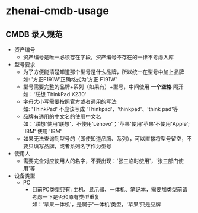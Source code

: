 # zhenai-cmdb-usage

## CMDB 录入规范
- 资产编号
    - 资产编号是唯一必须存在字段，资产编号不存在的一律不考虑入库
- 型号要求
    - 为了方便能清楚知道那个型号是什么品牌，所以统一在型号中加上品牌  
        如: '方正F191W'正确格式为'方正 F191W'
    - 型号需要完整的品牌+系列（如果有）+型号，中间使用 **一个空格** 隔开  
        如：'联想 ThinkPad X230'
    - 字母大小写需要按照官方或者通用的写法  
        如: 'ThinkPad' 不应该写成 'Thinkpad'、'thinkpad'、'think pad'等
    - 品牌有通用的中文名的使用中文名  
        如：'联想'使用'联想'，不使用'Lenovo'；'苹果'使用'苹果'不使用'Apple'; 'IBM' 使用 'IBM'
    - 如果无法查询到型号的（即使知道品牌、系列），可以直接将型号留空，不要只填写品牌，或者系列名字作为型号
- 使用人
    - 需要完全对应使用人的名字，不要出现：'张三临时使用'，'张三部门使用'等
- 设备类型
    - PC
        - 目前PC类型只有: 主机、显示器、一体机、笔记本，需要加类型前请考虑一下是否和原有类型重复  
            如：'苹果一体机'，是属于'一体机'类型，'苹果'只是品牌

